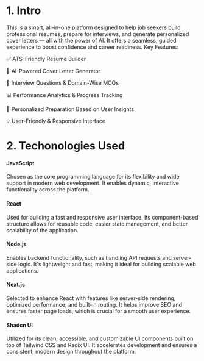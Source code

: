 # 1. Intro
This is a smart, all-in-one platform designed to help job seekers build professional resumes, prepare for interviews, and generate personalized cover letters — all with the power of AI. It offers a seamless, guided experience to boost confidence and career readiness.
Key Features:

✅ ATS-Friendly Resume Builder

🤖 AI-Powered Cover Letter Generator

🎯 Interview Questions & Domain-Wise MCQs

📊 Performance Analytics & Progress Tracking

🧠 Personalized Preparation Based on User Insights

💡 User-Friendly & Responsive Interface

# 2. Techonologies Used 

#### JavaScript
Chosen as the core programming language for its flexibility and wide support in modern web development. It enables dynamic, interactive functionality across the platform.

#### React   
Used for building a fast and responsive user interface. Its component-based structure allows for reusable code, easier state management, and better scalability of the application.

#### Node.js
Enables backend functionality, such as handling API requests and server-side logic. It's lightweight and fast, making it ideal for building scalable web applications.

#### Next.js    
Selected to enhance React with features like server-side rendering, optimized performance, and built-in routing. It helps improve SEO and ensures faster page loads, which is crucial for a smooth user experience.

#### Shadcn UI    
Utilized for its clean, accessible, and customizable UI components built on top of Tailwind CSS and Radix UI. It accelerates development and ensures a consistent, modern design throughout the platform.

